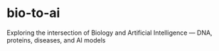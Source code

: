 # bio-to-ai
Exploring the intersection of Biology and Artificial Intelligence — DNA, proteins, diseases, and AI models

